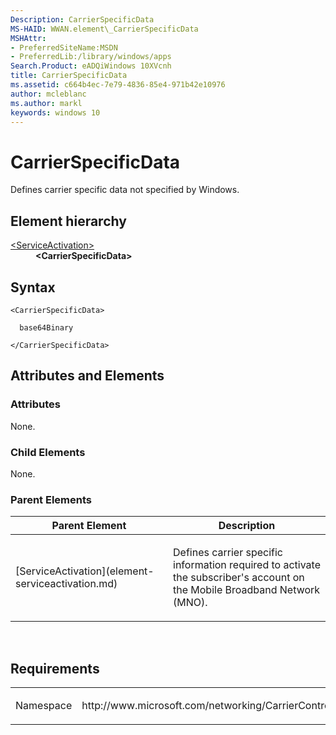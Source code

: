 ```yaml
---
Description: CarrierSpecificData
MS-HAID: WWAN.element\_CarrierSpecificData
MSHAttr:
- PreferredSiteName:MSDN
- PreferredLib:/library/windows/apps
Search.Product: eADQiWindows 10XVcnh
title: CarrierSpecificData
ms.assetid: c664b4ec-7e79-4836-85e4-971b42e10976
author: mcleblanc
ms.author: markl
keywords: windows 10
---
```


# CarrierSpecificData


Defines carrier specific data not specified by Windows.

## Element hierarchy

<dl>
<dt><a href="element-serviceactivation.md">&lt;ServiceActivation&gt;</a></dt>
<dd><b>&lt;CarrierSpecificData&gt;</b></dd>
</dl>

## Syntax

``` syntax
<CarrierSpecificData>

  base64Binary

</CarrierSpecificData>
```

## Attributes and Elements


### Attributes

None.

### Child Elements

None.

### Parent Elements

<table>
<colgroup>
<col width="50%" />
<col width="50%" />
</colgroup>
<thead>
<tr class="header">
<th>Parent Element</th>
<th>Description</th>
</tr>
</thead>
<tbody>
<tr class="odd">
<td>[ServiceActivation](element-serviceactivation.md)</td>
<td><p>Defines carrier specific information required to activate the subscriber's account on the Mobile Broadband Network (MNO).</p></td>
</tr>
</tbody>
</table>

 

## Requirements

<table>
<colgroup>
<col width="50%" />
<col width="50%" />
</colgroup>
<tbody>
<tr class="odd">
<td><p>Namespace</p></td>
<td><p>http://www.microsoft.com/networking/CarrierControl/WWAN/v1</p></td>
</tr>
</tbody>
</table>

 

 




